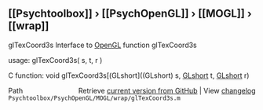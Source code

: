 ## [[Psychtoolbox]] &#8250; [[PsychOpenGL]] &#8250; [[MOGL]] &#8250; [[wrap]]

glTexCoord3s  Interface to [OpenGL](OpenGL) function glTexCoord3s  
  
usage:  glTexCoord3s( s, t, r )  
  
C function:  void glTexCoord3s[(GLshort]((GLshort) s, [GLshort](GLshort) t, [GLshort](GLshort) r)  




<div class="code_header" style="text-align:right;">
  <span style="float:left;">Path&nbsp;&nbsp;</span> <span class="counter">Retrieve <a href=
  "https://raw.github.com/Psychtoolbox-3/Psychtoolbox-3/beta/Psychtoolbox/PsychOpenGL/MOGL/wrap/glTexCoord3s.m">current version from GitHub</a> | View <a href=
  "https://github.com/Psychtoolbox-3/Psychtoolbox-3/commits/beta/Psychtoolbox/PsychOpenGL/MOGL/wrap/glTexCoord3s.m">changelog</a></span>
</div>
<div class="code">
  <code>Psychtoolbox/PsychOpenGL/MOGL/wrap/glTexCoord3s.m</code>
</div>

